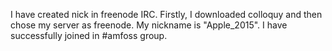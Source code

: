 I have created nick in freenode IRC.
Firstly, I downloaded colloquy and then chose my server as freenode.
My nickname is "Apple_2015".
I have successfully joined in #amfoss group.